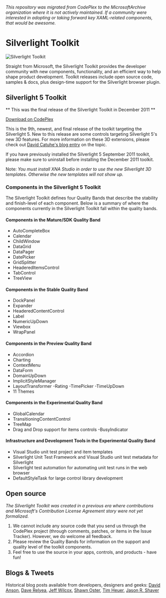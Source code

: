 _This repository was migrated from CodePlex to the MicrosoftArchive organization where it is not actively maintained. If a community were interested in adopting or taking forward key XAML-related components, that would be awesome._

# Silverlight Toolkit

![Silverlight Toolkit](https://download-codeplex.sec.s-msft.com/Download?ProjectName=silverlight&DownloadId=88223&Build=21050)

Straight from Microsoft, the Silverlight Toolkit provides the developer community with new components, functionality, and an efficient way to help shape product development. Toolkit releases include open source code, samples & docs, plus design-time support for the Silverlight browser plugin.

## Silverlight 5 Toolkit

** This was the final release of the Silverlight Toolkit in December 2011 **

[Download on CodePlex](http://silverlight.codeplex.com/downloads/get/311823)

This is the 9th, newest, and final release of the toolkit targeting the Silverlight 5. New to this release are some controls targeting Silverlight 5's new 3D features. For more information on these 3D extensions, please check out [David Catuhe's blog entry](http://blogs.msdn.com/b/eternalcoding/archive/2011/10/04/silverlight-toolkit-september-2011-for-silverlight-5-what-s-new.aspx) on the topic.

If you have previously installed the Silverlight 5 September 2011 toolkit, please make sure to uninstall before installing the December 2011 toolkit.

Note: _You must install XNA Studio in order to use the new Silverlight 3D templates. Otherwise the new templates will not show up._

### Components in the Silverlight 5 Toolkit

The Silverlight Toolkit defines four Quality Bands that describe the stability and finish-level of each component. Below is a summary of where the components currently in the Silverlight Toolkit fall within the quality bands. 

#### Components in the Mature/SDK Quality Band

- AutoCompleteBox
- Calendar
- ChildWindow
- DataGrid
- DataPager
- DatePicker
- GridSplitter
- HeaderedItemsControl
- TabControl
- TreeView

#### Components in the Stable Quality Band 

- DockPanel
- Expander
- HeaderedContentControl
- Label
- NumericUpDown
- Viewbox
- WrapPanel

#### Components in the Preview Quality Band

- Accordion
- Charting
- ContextMenu
- DataForm
- DomainUpDown
- ImplicitStyleManager
- LayoutTransformer
 -Rating
 -TimePicker
 -TimeUpDown
- 11 Themes 

#### Components in the Experimental Quality Band

- GlobalCalendar
- TransitioningContentControl
- TreeMap
- Drag and Drop support for items controls
 -BusyIndicator

#### Infrastructure and Development Tools in the Experimental Quality Band

- Visual Studio unit test project and item templates
- Silverlight Unit Test Framework and Visual Studio unit test metadata for Silverlight
- Silverlight test automation for automating unit test runs in the web browser
- DefaultStyleTask for large control library development

## Open source

_The Silverlight Toolkit was created in a previous era where contributions and Microsoft's Contribution License Agreement story were not yet formalized._

1. We cannot include any source code that you send us through the CodePlex project (through comments, patches, or items in the Issue Tracker). However, we do welcome all feedback. 
2. Please review the  Quality Bands for information on the support and quality level of the toolkit components. 
3. Feel free to use the source in your apps, controls, and products - have fun! 

## Blogs & Tweets

Historical blog posts available from developers, designers and geeks: [David Anson](http://blogs.msdn.com/delay), [Dave Relyea](http://blogs.msdn.com/devdave), [Jeff Wilcox](https://www.jeff.wilcox.name), [Shawn Oster](http://shawnoster.com/), [Tim Heuer](http://timheuer.com/blog/), [Jason R. Shaver](http://www.jasonrshaver.com/)

